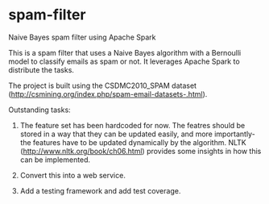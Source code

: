 # spam-filter
Naive Bayes spam filter using Apache Spark

This is a spam filter that uses a Naive Bayes algorithm with a Bernoulli model to classify emails as spam or not. It leverages Apache Spark to distribute the tasks.

The project is built using the CSDMC2010_SPAM dataset (http://csmining.org/index.php/spam-email-datasets-.html). 


Outstanding tasks:
1. The feature set has been hardcoded for now. The featres should be stored in a way that they can be updated easily, and more importantly- the features have to be updated dynamically by the algorithm. NLTK (http://www.nltk.org/book/ch06.html) provides some insights in how this can be implemented.

2. Convert this into a web service.

3. Add a testing framework and add test coverage. 